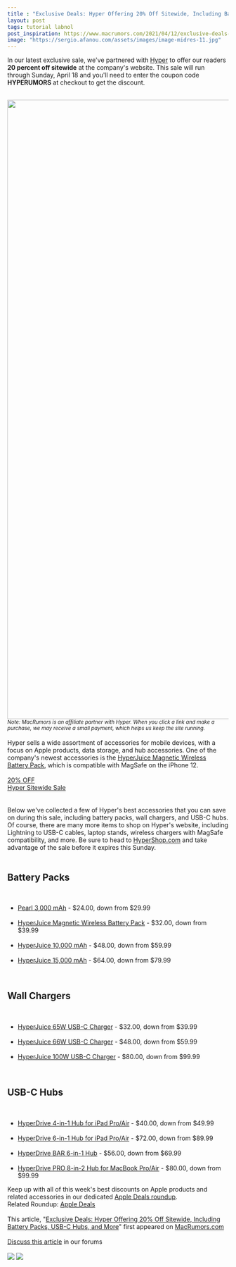 ```yaml
---
title : "Exclusive Deals: Hyper Offering 20% Off Sitewide, Including Battery Packs, USB-C Hubs, and More"
layout: post
tags: tutorial labnol
post_inspiration: https://www.macrumors.com/2021/04/12/exclusive-deals-hyper/
image: "https://sergio.afanou.com/assets/images/image-midres-11.jpg"
---
```


In our latest exclusive sale, we've partnered with <a href="https://click.linksynergy.com/deeplink?id=J2shFQg6J/U&mid=43456&murl=https%3A%2F%2Fwww.hypershop.com%2F%3F_ga%3D2.18767931.346013497.1618231509-2085773333.1616417834">Hyper</a> to offer our readers <strong>20 percent off sitewide</strong> at the company's website. This sale will run through Sunday, April 18 and you'll need to enter the coupon code <strong>HYPERUMORS</strong> at checkout to get the discount.
<br/>

<br/>
<img src="https://images.macrumors.com/article-new/2021/04/Hyper-Sitewide-4_12_21.jpg" alt="" width="2500" height="1406" class="aligncenter size-full wp-image-793504" /><em><small>Note: MacRumors is an affiliate partner with Hyper. When you click a link and make a purchase, we may receive a small payment, which helps us keep the site running.</small></em>
<br/>

<br/>
Hyper sells a wide assortment of accessories for mobile devices, with a focus on Apple products, data storage, and hub accessories. One of the company's newest accessories is the <a href="https://click.linksynergy.com/deeplink?id=J2shFQg6J/U&mid=43456&murl=https%3A%2F%2Fwww.hypershop.com%2Fproducts%2Fhyperjuice-magnetic-wireless-battery-pack">HyperJuice Magnetic Wireless Battery Pack</a>, which is compatible with MagSafe on the iPhone 12.
<br/>

<br/>
<div class="center-wrap"><a href="https://click.linksynergy.com/deeplink?id=J2shFQg6J/U&mid=43456&murl=https%3A%2F%2Fwww.hypershop.com%2F%3F_ga%3D2.18767931.346013497.1618231509-2085773333.1616417834"target="_blank"><div class="fancybutton"><div class="fancybadge">20% OFF</div>Hyper Sitewide Sale</div></a></div>
<br/>

<br/>
Below we've collected a few of Hyper's best accessories that you can save on during this sale, including battery packs, wall chargers, and USB-C hubs. Of course, there are many more items to shop on Hyper's website, including Lightning to USB-C cables, laptop stands, wireless chargers with MagSafe compatibility, and more. Be sure to head to <a href="https://click.linksynergy.com/deeplink?id=J2shFQg6J/U&mid=43456&murl=https%3A%2F%2Fwww.hypershop.com%2F%3F_ga%3D2.18767931.346013497.1618231509-2085773333.1616417834">HyperShop.com</a> and take advantage of the sale before it expires this Sunday.
<br/>

<br/>
<h2>Battery Packs</h2>
<br/>
<ul><li><a href="https://click.linksynergy.com/deeplink?id=J2shFQg6J/U&mid=43456&murl=https%3A%2F%2Fwww.hypershop.com%2Fcollections%2Fbattery-packs%2Fproducts%2Fpearl-compact-mirror-usb-battery-pack">Pearl 3,000 mAh</a> - &#36;24.00, down from &#36;29.99</li>
<br/>
<li><a href="https://click.linksynergy.com/deeplink?id=J2shFQg6J/U&mid=43456&murl=https%3A%2F%2Fwww.hypershop.com%2Fproducts%2Fhyperjuice-magnetic-wireless-battery-pack">HyperJuice Magnetic Wireless Battery Pack</a> - &#36;32.00, down from &#36;39.99</li>
<br/>
<li><a href="https://click.linksynergy.com/deeplink?id=J2shFQg6J/U&mid=43456&murl=https%3A%2F%2Fwww.hypershop.com%2Fcollections%2Fbattery-packs%2Fproducts%2Fhyperjuice-lightning-usb-c-battery-10000mah">HyperJuice 10,000 mAh</a> - &#36;48.00, down from &#36;59.99</li>
<br/>
<li><a href="https://click.linksynergy.com/deeplink?id=J2shFQg6J/U&mid=43456&murl=https%3A%2F%2Fwww.hypershop.com%2Fcollections%2Fbattery-packs%2Fproducts%2Fhyperjuice-lightning-usb-c-battery-15000mah">HyperJuice 15,000 mAh</a> - &#36;64.00, down from &#36;79.99</li></ul>
<br/>
<h2>Wall Chargers</h2>
<br/>
<ul><li><a href="https://click.linksynergy.com/deeplink?id=J2shFQg6J/U&mid=43456&murl=https%3A%2F%2Fwww.hypershop.com%2Fcollections%2Fhyperjuice-gan-chargers%2Fproducts%2Fhyperjuice-65w-usb-c-charger">HyperJuice 65W USB-C Charger</a> - &#36;32.00, down from &#36;39.99</li>
<br/>
<li><a href="https://click.linksynergy.com/deeplink?id=J2shFQg6J/U&mid=43456&murl=https%3A%2F%2Fwww.hypershop.com%2Fcollections%2Fhyperjuice-gan-chargers%2Fproducts%2Fhyperjuice-gan-66w-usb-c-charger">HyperJuice 66W USB-C Charger</a> - &#36;48.00, down from &#36;59.99</li>
<br/>
<li><a href="https://click.linksynergy.com/deeplink?id=J2shFQg6J/U&mid=43456&murl=https%3A%2F%2Fwww.hypershop.com%2Fcollections%2Fhyperjuice-gan-chargers%2Fproducts%2Fhyperjuice-100w-usb-c-gan-charger">HyperJuice 100W USB-C Charger</a> - &#36;80.00, down from &#36;99.99</li></ul>
<br/>
<h2>USB-C Hubs</h2>
<br/>
<ul><li><a href="https://click.linksynergy.com/deeplink?id=J2shFQg6J/U&mid=43456&murl=https%3A%2F%2Fwww.hypershop.com%2Fcollections%2Fusb-c-hubs-for-ipad-pro-air-1%2Fproducts%2Fhyperdrive-4-in-1-usb-c-hub-for-ipad">HyperDrive 4-in-1 Hub for iPad Pro/Air</a> - &#36;40.00, down from &#36;49.99</li>
<br/>
<li><a href="https://click.linksynergy.com/deeplink?id=J2shFQg6J/U&mid=43456&murl=https%3A%2F%2Fwww.hypershop.com%2Fcollections%2Fusb-c-hubs-for-ipad-pro-air-1%2Fproducts%2Fhyperdrive-6-in-1-hub-for-ipad">HyperDrive 6-in-1 Hub for iPad Pro/Air</a> - &#36;72.00, down from &#36;89.99</li>
<br/>
<li><a href="https://click.linksynergy.com/deeplink?id=J2shFQg6J/U&mid=43456&murl=https%3A%2F%2Fwww.hypershop.com%2Fcollections%2Fusb-c-hubs-for-macbook%2Fproducts%2Fhyperdrive-bar-6-in-1-usb-c-hub">HyperDrive BAR 6-in-1 Hub</a> - &#36;56.00, down from &#36;69.99</li>
<br/>
<li><a href="https://click.linksynergy.com/deeplink?id=J2shFQg6J/U&mid=43456&murl=https%3A%2F%2Fwww.hypershop.com%2Fproducts%2Fhyperdrive-pro-8-in-2-hub-for-usb-c-macbook-pro-2016-2017-2018%3Fvariant%3D1308502622233">HyperDrive PRO 8-in-2 Hub for MacBook Pro/Air</a> - &#36;80.00, down from &#36;99.99</li></ul> Keep up with all of this week's best discounts on Apple products and related accessories in our dedicated <a href="https://www.macrumors.com/roundup/best-apple-deals/">Apple Deals roundup</a>.<div class="linkback">Related Roundup: <a href="https://www.macrumors.com/roundup/best-apple-deals/">Apple Deals</a></div><br/>This article, &quot;<a href="https://www.macrumors.com/2021/04/12/exclusive-deals-hyper/">Exclusive Deals: Hyper Offering 20% Off Sitewide, Including Battery Packs, USB-C Hubs, and More</a>&quot; first appeared on <a href="https://www.macrumors.com">MacRumors.com</a><br/><br/><a href="https://forums.macrumors.com/threads/exclusive-deals-hyper-offering-20-off-sitewide-including-battery-packs-usb-c-hubs-and-more.2291444/">Discuss this article</a> in our forums<br/><br/><div class="feedflare">
<a href="http://feeds.macrumors.com/~ff/MacRumors-All?a=PNKLtjhuTLc:U2J66aH9EuY:6W8y8wAjSf4"><img src="http://feeds.feedburner.com/~ff/MacRumors-All?d=6W8y8wAjSf4" border="0"></img></a> <a href="http://feeds.macrumors.com/~ff/MacRumors-All?a=PNKLtjhuTLc:U2J66aH9EuY:qj6IDK7rITs"><img src="http://feeds.feedburner.com/~ff/MacRumors-All?d=qj6IDK7rITs" border="0"></img></a>
</div><img src="http://feeds.feedburner.com/~r/MacRumors-All/~4/PNKLtjhuTLc" height="1" width="1" alt=""/>